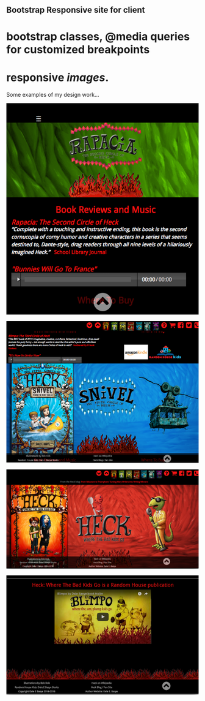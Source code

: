 
## Bootstrap Responsive site for client

# bootstrap classes, @media queries for customized breakpoints

# responsive *images*.

Some examples of my design work...

![Responsive Bootstrap Mobile](/assets/demo-img/rapacia-mobile.png "Mobile")

![Bootstrap classes for small desktops and tablets](/assets/demo-img/snivel-md.png "Sm desktops and tablets")

![Bootstrap classes for larger desktops](/assets/demo-img/heck-lg.png "Larger desktops")

![Bootstrap fun footer](/assets/demo-img/footer-flame.png "Footer Flame")
